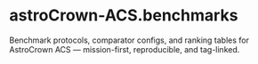 # astroCrown-ACS.benchmarks
Benchmark protocols, comparator configs, and ranking tables for AstroCrown ACS — mission-first, reproducible, and tag-linked.
